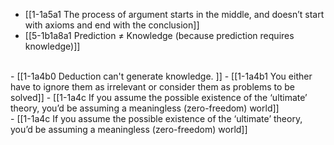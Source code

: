 - [[1-1a5a1 The process of argument starts in the middle, and doesn’t start with axioms and end with the conclusion]]
- [[5-1b1a8a1 Prediction ≠ Knowledge (because prediction requires knowledge)]]
<br>
- [[1-1a4b0 Deduction can't generate knowledge. ]]
- [[1-1a4b1 You either have to ignore them as irrelevant or consider them as problems to be solved]]
- [[1-1a4c If you assume the possible existence of the ‘ultimate’ theory, you’d be assuming a meaningless (zero-freedom) world]]
<br>
- [[1-1a4c If you assume the possible existence of the ‘ultimate’ theory, you’d be assuming a meaningless (zero-freedom) world]]